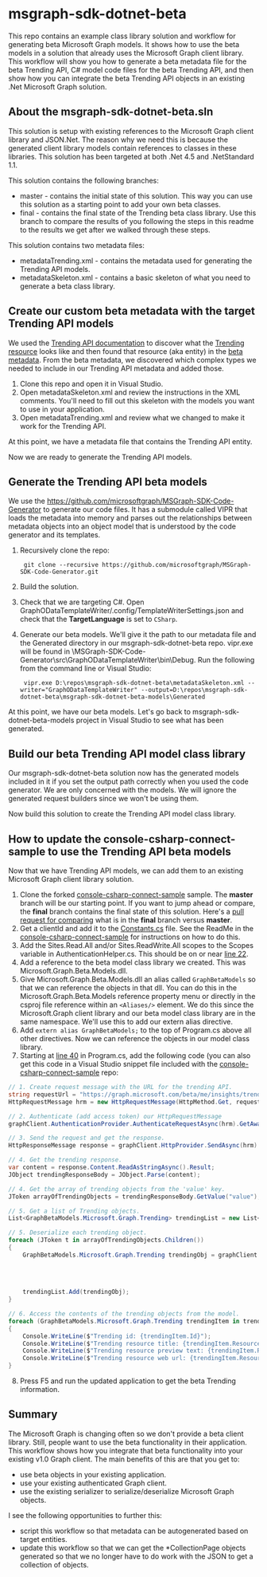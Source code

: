 # msgraph-sdk-dotnet-beta

This repo contains an example class library solution and workflow for generating beta Microsoft Graph models. It shows how to use the beta models in a solution that already uses the Microsoft Graph client library. This workflow will show you how to generate a beta metadata file for the beta Trending API, C# model code files for the beta Trending API, and then show how you can integrate the beta Trending API objects in an existing .Net Microsoft Graph solution.

## About the msgraph-sdk-dotnet-beta.sln

This solution is setup with existing references to the Microsoft Graph client library and JSON.Net. The reason why we need this is because the generated client library models contain references to classes in these libraries. This solution has been targeted at both .Net 4.5 and .NetStandard 1.1.

This solution contains the following branches:
* master - contains the initial state of this solution. This way you can use this solution as a starting point to add your own beta classes.
* final - contains the final state of the Trending beta class library. Use this branch to compare the results of you following the steps in this readme to the results we get after we walked through these steps.

This solution contains two metadata files:
* metadataTrending.xml - contains the metadata used for generating the Trending API models.
* metadataSkeleton.xml - contains a basic skeleton of what you need to generate a beta class library.

## Create our custom beta metadata with the target Trending API models

We used the [Trending API documentation](https://developer.microsoft.com/en-us/graph/docs/api-reference/beta/api/insights_list_trending) to discover what the [Trending resource](https://developer.microsoft.com/en-us/graph/docs/api-reference/beta/resources/insights_trending) looks like and then found that resource (aka entity) in the [beta metadata](https://graph.microsoft.com/beta/$metadata). From the beta metadata, we discovered which complex types we needed to include in our Trending API metadata and added those. 

1. Clone this repo and open it in Visual Studio.
2. Open metadataSkeleton.xml and review the instructions in the XML comments. You'll need to fill out this skeleton with the models you want to use in your application.
3. Open metadataTrending.xml and review what we changed to make it work for the Trending API. 

At this point, we have a metadata file that contains the Trending API entity. 

<!-- TODO: I think this section needs more explanation. Depending on how many models someone wants to generate, and how complex the models are, this could be very confusing.  -->

Now we are ready to generate the Trending API models.

## Generate the Trending API beta models

We use the https://github.com/microsoftgraph/MSGraph-SDK-Code-Generator to generate our code files. It has a submodule called VIPR that loads the metadata into memory and parses out the relationships between metadata objects into an object model that is understood by the code generator and its templates.

1. Recursively clone the repo: 

        git clone --recursive https://github.com/microsoftgraph/MSGraph-SDK-Code-Generator.git

2. Build the solution.
3. Check that we are targeting C#. Open GraphODataTemplateWriter/.config/TemplateWriterSettings.json and check that the **TargetLanguage** is set to `CSharp`.
4. Generate our beta models. We'll give it the path to our metadata file and the Generated directory in our msgraph-sdk-dotnet-beta repo. vipr.exe will be found in \MSGraph-SDK-Code-Generator\src\GraphODataTemplateWriter\bin\Debug. Run the following from the command line or Visual Studio:

        vipr.exe D:\repos\msgraph-sdk-dotnet-beta\metadataSkeleton.xml --writer="GraphODataTemplateWriter" --output=D:\repos\msgraph-sdk-dotnet-beta\msgraph-sdk-dotnet-beta-models\Generated

At this point, we have our beta models. Let's go back to msgraph-sdk-dotnet-beta-models project in Visual Studio to see what has been generated.

## Build our beta Trending API model class library

Our msgraph-sdk-dotnet-beta solution now has the generated models included in it if you set the output path correctly when you used the code generator. We are only concerned with the models. We will ignore the generated request builders since we won't be using them.

Now build this solution to create the Trending API model class library.

## How to update the console-csharp-connect-sample to use the Trending API beta models

Now that we have Trending API models, we can add them to an existing Microsoft Graph client library solution. 

1. Clone the forked [console-csharp-connect-sample](https://github.com/MIchaelMainer/console-csharp-connect-sample) sample. The **master** branch will be our starting point. If you want to jump ahead or compare, the **final** branch contains the final state of this solution. Here's a [pull request for comparing](https://github.com/MIchaelMainer/console-csharp-connect-sample/pull/3/files) what is in the **final** branch versus **master**.
2. Get a clientId and add it to the [Constants.cs](https://github.com/MIchaelMainer/console-csharp-connect-sample/blob/master/console-csharp-connect-sample/Constants.cs#L14) file. See the ReadMe in the [console-csharp-connect-sample](https://github.com/MIchaelMainer/console-csharp-connect-sample) for instructions on how to do this.
3. Add the Sites.Read.All and/or Sites.ReadWrite.All scopes to the Scopes variable in AuthenticationHelper.cs. This should be on or near [line 22](https://github.com/MIchaelMainer/console-csharp-connect-sample/blob/master/console-csharp-connect-sample/AuthenticationHelper.cs#L22). 
4. Add a reference to the beta model class library we created. This was Microsoft.Graph.Beta.Models.dll.
5. Give Microsoft.Graph.Beta.Models.dll an alias called `GraphBetaModels` so that we can reference the objects in that dll. You can do this in the Microsoft.Graph.Beta.Models reference property menu or directly in the csproj file reference within an `<Aliases/>` element. We do this since the Microsoft.Graph client library and our beta model class library are in the same namespace. We'll use this to add our extern alias directive.
6. Add `extern alias GraphBetaModels;` to the top of Program.cs above all other directives. Now we can reference the objects in our model class library.
7. Starting at [line 40](https://github.com/MIchaelMainer/console-csharp-connect-sample/blob/master/console-csharp-connect-sample/Program.cs#L40) in Program.cs, add the following code (you can also get this code in a Visual Studio snippet file included with the [console-csharp-connect-sample](https://github.com/MIchaelMainer/console-csharp-connect-sample) repo:

```csharp
// 1. Create request message with the URL for the trending API.
string requestUrl = "https://graph.microsoft.com/beta/me/insights/trending";
HttpRequestMessage hrm = new HttpRequestMessage(HttpMethod.Get, requestUrl);

// 2. Authenticate (add access token) our HttpRequestMessage
graphClient.AuthenticationProvider.AuthenticateRequestAsync(hrm).GetAwaiter().GetResult();

// 3. Send the request and get the response.
HttpResponseMessage response = graphClient.HttpProvider.SendAsync(hrm).Result;

// 4. Get the trending response.
var content = response.Content.ReadAsStringAsync().Result;
JObject trendingResponseBody = JObject.Parse(content);

// 4. Get the array of trending objects from the 'value' key.
JToken arrayOfTrendingObjects = trendingResponseBody.GetValue("value");

// 5. Get a list of Trending objects.
List<GraphBetaModels.Microsoft.Graph.Trending> trendingList = new List<GraphBetaModels.Microsoft.Graph.Trending>();

// 5. Deserialize each trending object.
foreach (JToken t in arrayOfTrendingObjects.Children())
{
    GraphBetaModels.Microsoft.Graph.Trending trendingObj = graphClient.HttpProvider
                                                                      .Serializer
                                                                      .DeserializeObject<GraphBetaModels.Microsoft
                                                                                                        .Graph
                                                                                                        .Trending>(t.ToString());
    trendingList.Add(trendingObj);
}

// 6. Access the contents of the trending objects from the model.
foreach (GraphBetaModels.Microsoft.Graph.Trending trendingItem in trendingList)
{
    Console.WriteLine($"Trending id: {trendingItem.Id}");
    Console.WriteLine($"Trending resource title: {trendingItem.ResourceVisualization.Title}");
    Console.WriteLine($"Trending resource preview text: {trendingItem.ResourceVisualization.PreviewText}");
    Console.WriteLine($"Trending resource web url: {trendingItem.ResourceReference.WebUrl}\n");
}
```
8. Press F5 and run the updated application to get the beta Trending information.

## Summary

The Microsoft Graph is changing often so we don't provide a beta client library. Still, people want to use the beta functionality in their application. This workflow shows how you integrate that beta functionality into your existing v1.0 Graph client. The main benefits of this are that you get to:
* use beta objects in your existing application.
* use your existing authenticated Graph client.
* use the existing serializer to serialize/deserialize Microsoft Graph objects.

I see the following opportunities to further this:
* script this workflow so that metadata can be autogenerated based on target entities.
* update this workflow so that we can get the *CollectionPage objects generated so that we no longer have to do work with the JSON to get a collection of objects.